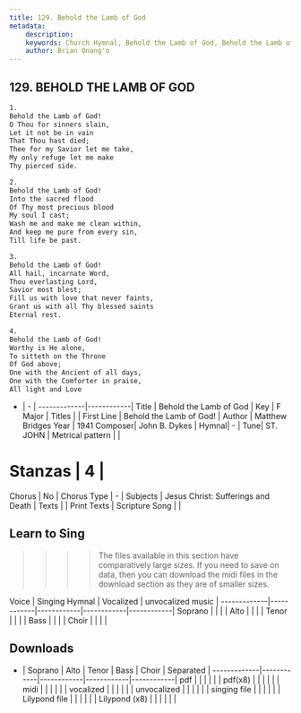 ```yaml
---
title: 129. Behold the Lamb of God
metadata:
    description: 
    keywords: Church Hymnal, Behold the Lamb of God, Behold the Lamb of God!, 
    author: Brian Onang'o
---
```



## 129. BEHOLD THE LAMB OF GOD

```txt
1.
Behold the Lamb of God! 
O Thou for sinners slain, 
Let it not be in vain 
That Thou hast died; 
Thee for my Savior let me take, 
My only refuge let me make 
Thy pierced side. 

2.
Behold the Lamb of God! 
Into the sacred flood 
Of Thy most precious blood 
My soul I cast; 
Wash me and make me clean within, 
And keep me pure from every sin, 
Till life be past. 

3.
Behold the Lamb of God! 
All hail, incarnate Word, 
Thou everlasting Lord, 
Savior most blest; 
Fill us with love that never faints, 
Grant us with all Thy blessed saints 
Eternal rest. 

4.
Behold the Lamb of God! 
Worthy is He alone, 
To sitteth on the Throne 
Of God above; 
One with the Ancient of all days, 
One with the Comforter in praise, 
All light and Love

```

- |   -  |
-------------|------------|
Title | Behold the Lamb of God |
Key | F Major |
Titles |  |
First Line | Behold the Lamb of God! |
Author | Matthew Bridges
Year | 1941
Composer| John B. Dykes |
Hymnal|  - |
Tune| ST. JOHN |
Metrical pattern | |
# Stanzas | 4 |
Chorus | No |
Chorus Type | - |
Subjects | Jesus Christ: Sufferings and Death |
Texts |  |
Print Texts | 
Scripture Song |  |
  
## Learn to Sing

>>>> The files available in this section have comparatively large sizes. If you need to save on data, then you can download the midi files in the download section as they are of smaller sizes.

Voice |  Singing Hymnal | Vocalized | unvocalized music |
-------------|------------|------------|------------|------------|
Soprano | | | |
Alto | | | |
Tenor | | | |
Bass | | | |
Choir | | | |

## Downloads

- |  Soprano | Alto | Tenor | Bass | Choir | Separated |
-------------|------------|------------|------------|------------|
pdf | | | | | |
pdf(x8) | | | | | |
midi | | | | | |
vocalized | | | | | |
unvocalized | | | | | |
singing file | | | | | |
Lilypond file | | | | | |
Lilypond (x8) | | | | | |
  